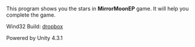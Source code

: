 This program shows you the stars in **MirrorMoonEP** game. It will help you complete the game.

Wind32 Build: [dropbox](https://dl.dropboxusercontent.com/u/8491729/MirrorMoonNav-1.0-Win32.zip)

Powered by Unity 4.3.1